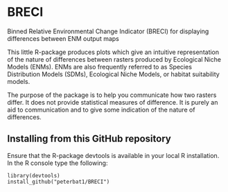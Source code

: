 # BRECI
Binned Relative Environmental Change Indicator (BRECI) for displaying differences between ENM output maps

This little R-package produces plots which give an intuitive representation of the nature of differences between rasters produced by Ecological Niche Models (ENMs). ENMs are also frequently referred to as Species Distribution Models (SDMs), Ecological Niche Models, or habitat suitability models.

The purpose of the package is to help you communicate how two rasters differ. It does not provide statistical measures of difference. It is purely an aid to communication and to give some indication of the nature of differences.

## Installing from this GitHub repository

Ensure that the R-package devtools is available in your local R installation. In the R console type the following:
```
library(devtools)
install_github("peterbat1/BRECI")
```
